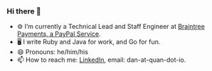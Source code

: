 ### Hi there 👋

- ⚙️ I’m currently a Technical Lead and Staff Engineer at [Braintree Payments, a PayPal Service](https://www.braintreepayments.com).
- 🖥️ I write Ruby and Java for work, and Go for fun.
- 😄 Pronouns: he/him/his
- 📫 How to reach me: [LinkedIn](https://www.linkedin.com/in/dquan/), email: dan-at-quan-dot-io.
